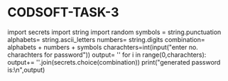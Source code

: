 # CODSOFT-TASK-3
import secrets
import string
import random
symbols = string.punctuation
alphabets= string.ascii_letters
numbers= string.digits
combination= alphabets + numbers + symbols
charachters=int(input("enter no. charachters for password"))
output= ''
for i in range(0,charachters):
    output+= ''.join(secrets.choice(combination))
print("generated password is:\n",output)
